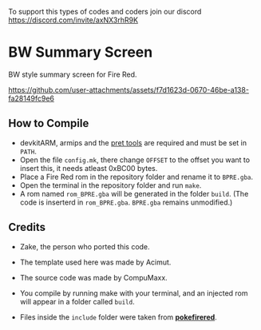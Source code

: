 To support this types of codes and coders join our discord https://discord.com/invite/axNX3rhR9K
# BW Summary Screen
BW style summary screen for Fire Red.


https://github.com/user-attachments/assets/f7d1623d-0670-46be-a138-fa28149fc9e6


## How to Compile
- devkitARM, armips and the [pret tools](https://www.mediafire.com/file/bdq6eept3e00bb8/pret-tools.rar/file?dkey=87faiifqqvi&r=909) are required and must be set in `PATH`.
- Open the file `config.mk`, there change `OFFSET` to the offset you want to insert this, it needs atleast 0xBC00 bytes.
- Place a Fire Red rom in the repository folder and rename it to `BPRE.gba`.
- Open the terminal in the repository folder and run `make`.
- A rom named `rom_BPRE.gba` will be generated in the folder `build`. (The code is inserterd in `rom_BPRE.gba`. `BPRE.gba` remains unmodified.)

## Credits
- Zake, the person who ported this code.
- The template used here was made by Acimut.
-  The source code was made by CompuMaxx.

- You compile by running make with your terminal, and an injected rom will appear in a folder called `build`.

- Files inside the `include` folder were taken from [**pokefirered**](https://github.com/pret/pokefirered).

